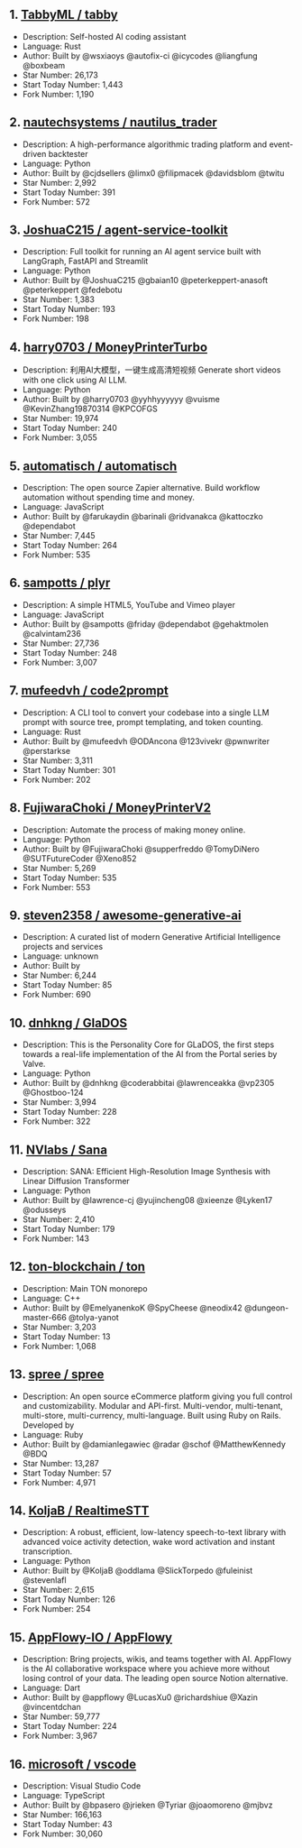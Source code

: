 ## 1. [TabbyML / tabby](https://github.com/TabbyML/tabby)
- Description: Self-hosted AI coding assistant
- Language: Rust
- Author: Built by @wsxiaoys @autofix-ci @icycodes @liangfung @boxbeam
- Star Number: 26,173
- Start Today Number: 1,443
- Fork Number: 1,190

## 2. [nautechsystems / nautilus_trader](https://github.com/nautechsystems/nautilus_trader)
- Description: A high-performance algorithmic trading platform and event-driven backtester
- Language: Python
- Author: Built by @cjdsellers @limx0 @filipmacek @davidsblom @twitu
- Star Number: 2,992
- Start Today Number: 391
- Fork Number: 572

## 3. [JoshuaC215 / agent-service-toolkit](https://github.com/JoshuaC215/agent-service-toolkit)
- Description: Full toolkit for running an AI agent service built with LangGraph, FastAPI and Streamlit      
- Language: Python
- Author: Built by @JoshuaC215 @gbaian10 @peterkeppert-anasoft @peterkeppert @fedebotu
- Star Number: 1,383
- Start Today Number: 193
- Fork Number: 198

## 4. [harry0703 / MoneyPrinterTurbo](https://github.com/harry0703/MoneyPrinterTurbo)
- Description: 利用AI大模型，一键生成高清短视频 Generate short videos with one click using AI LLM.
- Language: Python
- Author: Built by @harry0703 @yyhhyyyyyy @vuisme @KevinZhang19870314 @KPCOFGS
- Star Number: 19,974
- Start Today Number: 240
- Fork Number: 3,055

## 5. [automatisch / automatisch](https://github.com/automatisch/automatisch)
- Description: The open source Zapier alternative. Build workflow automation without spending time and money.
- Language: JavaScript
- Author: Built by @farukaydin @barinali @ridvanakca @kattoczko @dependabot
- Star Number: 7,445
- Start Today Number: 264
- Fork Number: 535

## 6. [sampotts / plyr](https://github.com/sampotts/plyr)
- Description: A simple HTML5, YouTube and Vimeo player
- Language: JavaScript
- Author: Built by @sampotts @friday @dependabot @gehaktmolen @calvintam236
- Star Number: 27,736
- Start Today Number: 248
- Fork Number: 3,007

## 7. [mufeedvh / code2prompt](https://github.com/mufeedvh/code2prompt)
- Description: A CLI tool to convert your codebase into a single LLM prompt with source tree, prompt templating, and token counting.
- Language: Rust
- Author: Built by @mufeedvh @ODAncona @123vivekr @pwnwriter @perstarkse
- Star Number: 3,311
- Start Today Number: 301
- Fork Number: 202

## 8. [FujiwaraChoki / MoneyPrinterV2](https://github.com/FujiwaraChoki/MoneyPrinterV2)
- Description: Automate the process of making money online.
- Language: Python
- Author: Built by @FujiwaraChoki @supperfreddo @TomyDiNero @SUTFutureCoder @Xeno852
- Star Number: 5,269
- Start Today Number: 535
- Fork Number: 553

## 9. [steven2358 / awesome-generative-ai](https://github.com/steven2358/awesome-generative-ai)
- Description: A curated list of modern Generative Artificial Intelligence projects and services
- Language: unknown
- Author: Built by
- Star Number: 6,244
- Start Today Number: 85
- Fork Number: 690

## 10. [dnhkng / GlaDOS](https://github.com/dnhkng/GlaDOS)
- Description: This is the Personality Core for GLaDOS, the first steps towards a real-life implementation of the AI from the Portal series by Valve.
- Language: Python
- Author: Built by @dnhkng @coderabbitai @lawrenceakka @vp2305 @Ghostboo-124
- Star Number: 3,994
- Start Today Number: 228
- Fork Number: 322

## 11. [NVlabs / Sana](https://github.com/NVlabs/Sana)
- Description: SANA: Efficient High-Resolution Image Synthesis with Linear Diffusion Transformer
- Language: Python
- Author: Built by @lawrence-cj @yujincheng08 @xieenze @Lyken17 @odusseys
- Star Number: 2,410
- Start Today Number: 179
- Fork Number: 143

## 12. [ton-blockchain / ton](https://github.com/ton-blockchain/ton)
- Description: Main TON monorepo
- Language: C++
- Author: Built by @EmelyanenkoK @SpyCheese @neodix42 @dungeon-master-666 @tolya-yanot
- Star Number: 3,203
- Start Today Number: 13
- Fork Number: 1,068

## 13. [spree / spree](https://github.com/spree/spree)
- Description: An open source eCommerce platform giving you full control and customizability. Modular and API-first. Multi-vendor, multi-tenant, multi-store, multi-currency, multi-language. Built using Ruby on Rails. Developed by
- Language: Ruby
- Author: Built by @damianlegawiec @radar @schof @MatthewKennedy @BDQ
- Star Number: 13,287
- Start Today Number: 57
- Fork Number: 4,971

## 14. [KoljaB / RealtimeSTT](https://github.com/KoljaB/RealtimeSTT)
- Description: A robust, efficient, low-latency speech-to-text library with advanced voice activity detection, wake word activation and instant transcription.
- Language: Python
- Author: Built by @KoljaB @oddlama @SlickTorpedo @fuleinist @stevenlafl
- Star Number: 2,615
- Start Today Number: 126
- Fork Number: 254

## 15. [AppFlowy-IO / AppFlowy](https://github.com/AppFlowy-IO/AppFlowy)
- Description: Bring projects, wikis, and teams together with AI. AppFlowy is the AI collaborative workspace where you achieve more without losing control of your data. The leading open source Notion alternative.
- Language: Dart
- Author: Built by @appflowy @LucasXu0 @richardshiue @Xazin @vincentdchan
- Star Number: 59,777
- Start Today Number: 224
- Fork Number: 3,967

## 16. [microsoft / vscode](https://github.com/microsoft/vscode)
- Description: Visual Studio Code
- Language: TypeScript
- Author: Built by @bpasero @jrieken @Tyriar @joaomoreno @mjbvz
- Star Number: 166,163
- Start Today Number: 43
- Fork Number: 30,060